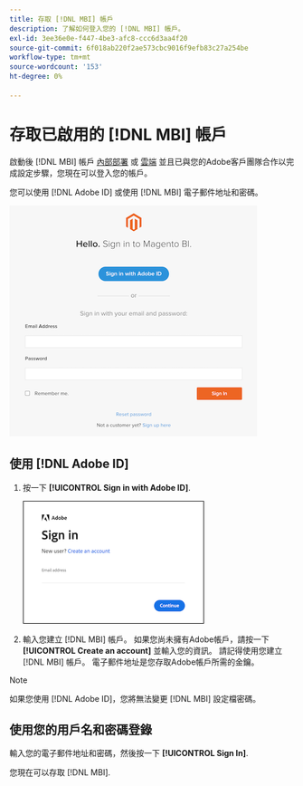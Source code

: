 ```yaml
---
title: 存取 [!DNL MBI] 帳戶
description: 了解如何登入您的 [!DNL MBI] 帳戶。
exl-id: 3ee36e0e-f447-4be3-afc8-ccc6d3aa4f20
source-git-commit: 6f018ab220f2ae573cbc9016f9efb83c27a254be
workflow-type: tm+mt
source-wordcount: '153'
ht-degree: 0%

---
```


# 存取已啟用的 [!DNL MBI] 帳戶

啟動後 [!DNL MBI] 帳戶 [內部部署](../getting-started/onpremise-activation.md) 或 [雲端](../getting-started/cloud-activation.md) 並且已與您的Adobe客戶團隊合作以完成設定步驟，您現在可以登入您的帳戶。

您可以使用 [!DNL Adobe ID] 或使用 [!DNL MBI] 電子郵件地址和密碼。

![登入](../assets/sign-in.png)

## 使用 [!DNL Adobe ID]

1. 按一下 **[!UICONTROL Sign in with Adobe ID]**.

   ![登入adobe](../assets/sign-in-adobe.png)

1. 輸入您建立 [!DNL MBI] 帳戶。 如果您尚未擁有Adobe帳戶，請按一下 **[!UICONTROL Create an account]** 並輸入您的資訊。 請記得使用您建立 [!DNL MBI] 帳戶。 電子郵件地址是您存取Adobe帳戶所需的金鑰。

>[!NOTE]
>
>如果您使用 [!DNL Adobe ID]，您將無法變更 [!DNL MBI] 設定檔密碼。

## 使用您的用戶名和密碼登錄

輸入您的電子郵件地址和密碼，然後按一下 **[!UICONTROL Sign In]**.

您現在可以存取 [!DNL MBI].
